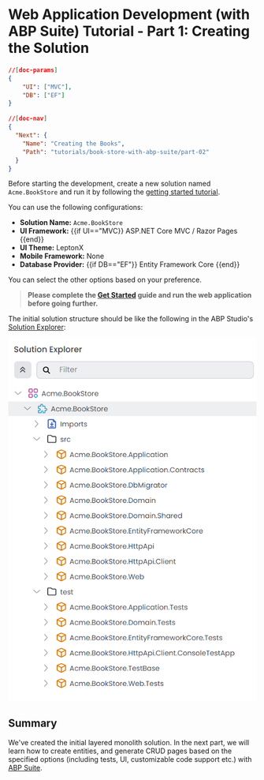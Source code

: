 # Web Application Development (with ABP Suite) Tutorial - Part 1: Creating the Solution
````json
//[doc-params]
{
    "UI": ["MVC"],
    "DB": ["EF"]
}
````
````json
//[doc-nav]
{
  "Next": {
    "Name": "Creating the Books",
    "Path": "tutorials/book-store-with-abp-suite/part-02"
  }
}
````

Before starting the development, create a new solution named `Acme.BookStore` and run it by following the [getting started tutorial](../../get-started/layered-web-application.md).

You can use the following configurations:

* **Solution Name:** `Acme.BookStore`
* **UI Framework:** {{if UI=="MVC}} ASP.NET Core MVC / Razor Pages {{end}}
* **UI Theme:** LeptonX
* **Mobile Framework:** None
* **Database Provider:** {{if DB=="EF"}} Entity Framework Core {{end}}

You can select the other options based on your preference.

> **Please complete the [Get Started](../../get-started/layered-web-application.md) guide and run the web application before going further.**

The initial solution structure should be like the following in the ABP Studio's [Solution Explorer](../../studio/solution-explorer.md):

![](./images/book-store-suite-solution-explorer.png)

## Summary

We've created the initial layered monolith solution. In the next part, we will learn how to create entities, and generate CRUD pages based on the specified options (including tests, UI, customizable code support etc.) with [ABP Suite](../../suite/index.md).